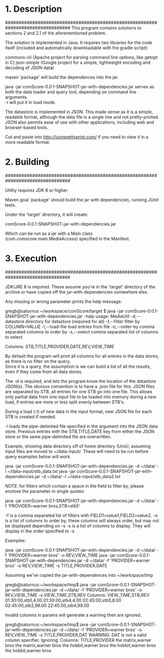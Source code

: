 
# 1. Description
################################################################################
This program contains solutions to sections 2 and 2.1 of the aforementioned 
problem.

The solution is implemented in Java.  It requires two libraries for the code 
itself (included and automatically downloadable with the gradle script):

commons-cli  (Apache project for parsing command line options, like getopt in C)
json-simple  (Google project for a simple, lightweight encoding and decoding of 
	JSON data)

maven 'package' will build the dependences into the jar.

java -jar comScore-0.0.1-SNAPSHOT-jar-with-dependencies.jar  serves as both the 
data loader and query tool, depending on command line arguments.  
-l <file> will put it in load mode.

The datastore is implemented in JSON.  This made sense as it is a simple, 
readable format, although the data file is a single line and not pretty-printed.  
JSON also permits ease of use with other applications, including web and 
browser-based tools.

Cut and paste into http://jsonprettyprint.com/ if you need to view it in a more 
readable format.

# 2. Building
################################################################################

Utility requires JDK 8 or higher.

Maven goal 'package' should build the jar with dependencies, running JUnit 
tests.

Under the 'target' directory, it will create:

comScore-0.0.1-SNAPSHOT-jar-with-dependencies.jar

Which can be run as a jar with a Main class (com.comscore.main.MediaAccess) 
specified in the Manifest.



# 3. Execution
################################################################################

JDK/JRE 8 is required.  These assume you're in the 'target' directory of the 
archive or have copied off the jar-with-dependencies somewhere else.

Any missing or wrong parameter prints the help message.


gregb@saturnus ~/workspace/comScore/target $ 
	java -jar comScore-0.0.1-SNAPSHOT-jar-with-dependencies.jar -halp
usage: MediaUtil
 -d,--datastore <arg>   directory for datastore (required for all)
 -f,--filter <arg>      filter by COLUMN=VALUE
 -l,--load-file <arg>   load entries from file
 -o,--order-by <arg>    comma separated columns to order by
 -s,--select <arg>      comma separated list of columns to select

Columns: STB,TITLE,PROVIDER,DATE,REV,VIEW_TIME

By default the program will print all columns for all entries in the data 
stores, as there is no filter on the query.  
Since it is a query, the assumption is we can build a list of all the results, 
even if they come from all data stores.

The -d is required, and lets the program know the location of the datastore 
JSON(s).  The obvious convention is to have a .json file for this.  JSON files 
are separated by STB, all entries for one STB go into one file.  This allows 
only partial data from one input file to be loaded into memory during a new 
load, if entries are more or less split evenly between STB's.

During a load (-l) of new data in the input format, new JSON file for each STB 
is created if needed.

-l loads the pipe-delimited file specified in the argument into the JSON data 
store.  Previous entries with the STB,TITLE,DATE key from either the JSON store 
or the same pipe-delimited file are overwritten.

Example, showing data directory off of home directory (Unix), assuming input 
files are moved to ~/data-input/.  These will need to be run before query 
examples below will work.

java -jar comScore-0.0.1-SNAPSHOT-jar-with-dependencies.jar -d ~/data/ -l ~/data-input/stb_data.txt
java -jar comScore-0.0.1-SNAPSHOT-jar-with-dependencies.jar -d ~/data/ -l ~/data-input/stb_data2.txt

*NOTE*: for filters which contain a space in the field to filter by, please 
enclose the parameter in single quotes:

java -jar comScore-0.0.1-SNAPSHOT-jar-with-dependencies.jar -d ~/data/ -f 'PROVIDER=warner bros,STB=stb5'

-f is a comma separated list of filters with FIELD1=value1,FIELD2=value2.
-o is a list of columns to order by, these columns will always order, but may 
	not be displayed depending on -s
-s is a list of columns to display.  They will display in the order specified 
	to -s

Examples:

java -jar comScore-0.0.1-SNAPSHOT-jar-with-dependencies.jar -d ~/data/ -f 'PROVIDER=warner bros' -o REV,VIEW_TIME
java -jar comScore-0.0.1-SNAPSHOT-jar-with-dependencies.jar -d ~/data/ -f 'PROVIDER=warner bros' -o REV,VIEW_TIME -s TITLE,PROVIDER,DATE

Assuming we've copied the jar-with-dependences into ~/workspace/tmp

gregb@saturnus:~/workspace/tmp$ java -jar comScore-0.0.1-SNAPSHOT-jar-with-dependencies.jar -d ~/data/ -f 'PROVIDER=warner bros' -o REV,VIEW_TIME -s VIEW_TIME,STB,REV
Columns: VIEW_TIME,STB,REV
01:30:00,stb1,4.00
01:30:00,stb4,4.00
02:45:00,stb5,8.00
02:45:00,stb2,99.00
22:45:00,stb4,99.00


Invalid columns in params will generate a warning then are ignored.

gregb@saturnus:~/workspace/tmp$ java -jar comScore-0.0.1-SNAPSHOT-jar-with-dependencies.jar -d ~/data/ -f 'PROVIDER=warner bros' -o REV,VIEW_TIME -s TITLE,PROVIDER,DAT
WARNING: DAT is not a valid column specifier. Ignoring.
Columns: TITLE,PROVIDER
the matrix,warner bros
the matrix,warner bros
the hobbit,warner bros
the hobbit,warner bros
the hobbit,warner bros



